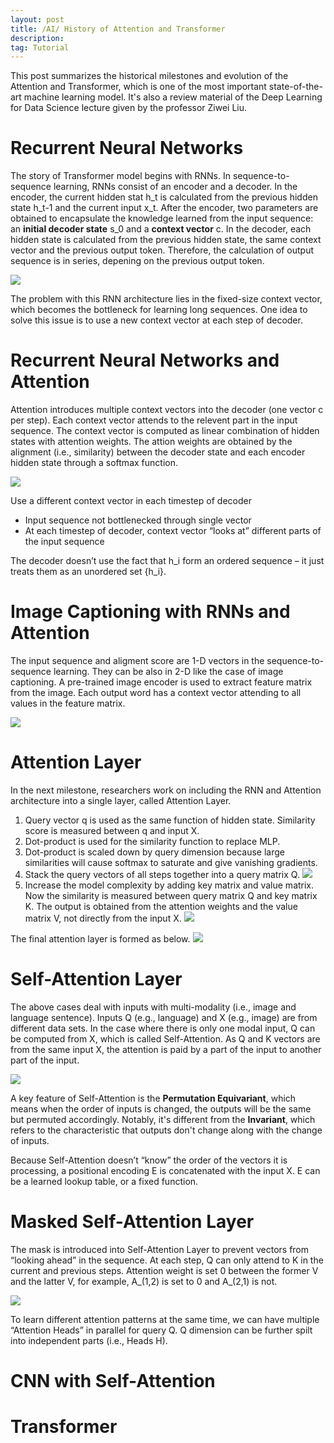 ```yaml
---
layout: post
title: /AI/ History of Attention and Transformer
description: 
tag: Tutorial
---
```


This post summarizes the historical milestones and evolution of the Attention and Transformer, which is one of the most important state-of-the-art machine learning model. It's also a review material of the Deep Learning for Data Science lecture given by the professor Ziwei Liu.

# Recurrent Neural Networks

The story of Transformer model begins with RNNs. In sequence-to-sequence learning, RNNs consist of an encoder and a decoder. In the encoder, the current hidden stat h_t is calculated from the previous hidden state h_t-1 and the current input x_t. After the encoder, two parameters are obtained to encapsulate the knowledge learned from the input sequence: an **initial decoder state** s_0 and a **context vector** c. In the decoder, each hidden state is calculated from the previous hidden state, the same context vector and the previous output token. Therefore, the calculation of output sequence is in series, depening on the previous output token.

![](http://siyue-zhang.github.io/images/attention/rnn.png)

The problem with this RNN architecture lies in the fixed-size context vector, which becomes the bottleneck for learning long sequences. One idea to solve this issue is to use a new context vector at each step of decoder.

# Recurrent Neural Networks and Attention

Attention introduces multiple context vectors into the decoder (one vector c per step). Each context vector attends to the relevent part in the input sequence. The context vector is computed as linear combination of hidden states with attention weights. The attion weights are obtained by the alignment (i.e., similarity) between the decoder state and each encoder hidden state through a softmax function. 

![](http://siyue-zhang.github.io/images/attention/rnn_att.png)

Use a different context vector in each timestep of decoder
* Input sequence not bottlenecked through single vector 
* At each timestep of decoder, context vector “looks at” different parts of the input sequence

The decoder doesn’t use the fact that h_i form an ordered sequence – it just treats them as an unordered set {h_i}.

# Image Captioning with RNNs and Attention

The input sequence and aligment score are 1-D vectors in the sequence-to-sequence learning. They can be also in 2-D like the case of image captioning. A pre-trained image encoder is used to extract feature matrix from the image. Each output word has a context vector attending to all values in the feature matrix.

![](http://siyue-zhang.github.io/images/attention/image_att.png)

# Attention Layer

In the next milestone, researchers work on including the RNN and Attention architecture into a single layer, called Attention Layer. 

1. Query vector q is used as the same function of hidden state. Similarity score is measured between q and input X.
2. Dot-product is used for the similarity function to replace MLP.
3. Dot-product is scaled down by query dimension because large similarities will cause softmax to saturate and give vanishing gradients.
4. Stack the query vectors of all steps together into a query matrix Q.
![](http://siyue-zhang.github.io/images/attention/att.png)
5. Increase the model complexity by adding key matrix and value matrix. Now the similarity is measured between query matrix Q and key matrix K. The output is obtained from the attention weights and the value matrix V, not directly from the input X.
![](http://siyue-zhang.github.io/images/attention/att2.png)

The final attention layer is formed as below.
![](http://siyue-zhang.github.io/images/attention/att_layer.png)

# Self-Attention Layer

The above cases deal with inputs with multi-modality (i.e., image and language sentence). Inputs Q (e.g., language) and X (e.g., image) are from different data sets. In the case where there is only one modal input, Q can be computed from X, which is called Self-Attention. As Q and K vectors are from the same input X, the attention is paid by a part of the input to another part of the input.

![](http://siyue-zhang.github.io/images/attention/self_att.png)

A key feature of Self-Attention is the **Permutation Equivariant**, which means when the order of inputs is changed, the outputs will be the same but permuted accordingly. Notably, it's different from the **Invariant**, which refers to the characteristic that outputs don't change along with the change of inputs.

Because Self-Attention doesn’t “know” the order of the vectors it is processing, a positional encoding E is concatenated with the input X. E can be a learned lookup table, or a fixed function.

# Masked Self-Attention Layer

The mask is introduced into Self-Attention Layer to prevent vectors from “looking ahead” in the sequence. At each step, Q can only attend to K in the current and previous steps. Attention weight is set 0 between the former V and the latter V, for example, A_(1,2) is set to 0 and A_(2,1) is not.

![](http://siyue-zhang.github.io/images/attention/mask.png)

To learn different attention patterns at the same time, we can have multiple “Attention Heads” in parallel for query Q. Q dimension can be further spilt into independent parts (i.e., Heads H). 

# CNN with Self-Attention




# Transformer